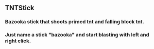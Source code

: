 ## TNTStick
### Bazooka stick that shoots primed tnt and falling block tnt.
### Just name a stick "bazooka" and start blasting with left and right click.
